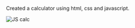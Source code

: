 Created a calculator using html, css and javascript. 

![JS calc](https://github.com/Farecho/javascript/assets/134260494/4b59756f-c8f4-4735-9881-73ddd5666377)
